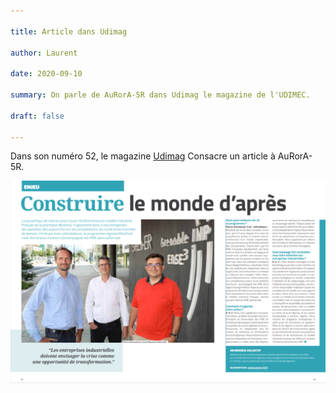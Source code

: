 ```yaml
---

title: Article dans Udimag

author: Laurent

date: 2020-09-10

summary: On parle de AuRorA-5R dans Udimag le magazine de l'UDIMEC.

draft: false

---
```


Dans son numéro 52, le magazine [Udimag](https://www.google.com/url?q=https://www.udimec.fr/sites/default/files/udimag_52_planche_bd.pdf&sa=D&ust=1611247306609000&usg=AOvVaw0MztN3w_7KBT4W_uHlL1L2) Consacre un article à AuRorA-5R.

![](images/image1.png)


